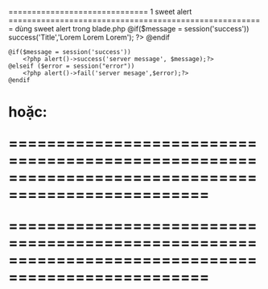 ============================== 1 sweet alert =======================================================
dùng sweet alert trong blade.php
    @if($message = session('success'))
        <?php alert()->success('Title','Lorem Lorem Lorem'); ?>
    @endif

    @if($message = session('success'))
        <?php alert()->success('server message', $message);?>
    @elseif ($error = session("error"))
        <?php alert()->fail('server mesage',$error);?>
    @endif

hoặc:
    <script>
        @if($message = session('succes_message'))
            swal("{{ $message }}");
        @endif
    </script>
============================= 2 định dạng thời gian cho timestamp ==================================
    "date_of_birth" => date('Y-m-d H:i:s',strtotime($request->__get("date_of_birth")))
====================================================================================================
public_path(): lấy đường dẫn trỏ vào thư mục public.
public_path("/storage/images/writer/"): sẽ ánh xạ vào trong thư mục storage/app/public/images/writer 
====================================================================================================
  window.location.href = url; chuyển hướng tới 1 request bằng js.
===================================================================================================
sweet alert: https://sweetalert2.github.io/#declarative-templates
sử dụng:
<script type="text/javascript">
        // $('.show_confirm').click(function(event) {
        //     var form = $(this).closest("form");
        //     var name = $(this).data("name");
        //     var url = "{{ route('admin_writer_delete') }}";
        //     event.preventDefault();

        //     Swal.fire({
        //         title: 'Are you sure?',
        //         text: "You won't be able to revert this!",
        //         icon: 'warning',
        //         showCancelButton: true,
        //         confirmButtonColor: '#3085d6',
        //         cancelButtonColor: '#d33',
        //         confirmButtonText: 'Yes, delete it!'
        //     }).then((result) => {
        //         if (result.value) {
        //             console.log(result);
        //             console.log(url);
        //             // window.location.href = url;

        //             // var xhr = new XMLHttpRequest();
        //             // xhr.open("POST", url, true);
        //             // xhr.setRequestHeader('Content-Type', 'application/json');
        //             // xhr.send();

        //             // fetch(url, {
        //             //     method: 'POST',
        //             //     headers: {
        //             //         'Accept': 'application/json',
        //             //         'Content-Type': 'application/json'
        //             //     },
        //             //     body: JSON.stringify({
        //             //         "id": 78912
        //             //     })
        //             // })
        //             result.isConfirmed = 1;
        //         }

        //         if (result.isConfirmed) {
        //             Swal.fire(
        //                 'Deleted!',
        //                 'Your file has been deleted.',
        //                 'success'
        //             )
        //         }
        //     });
        //     return;
        // });
    </script>
===================================================================================================
<!-- plugin jquery drag and drop -->

<!-- https://github.com/bevacqua/dragula -->

<!-- https://www.cssscript.com/lightweig-html5-drag-drop-sortable-library-html5sortable/ -->

===================================================================================================